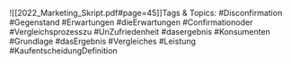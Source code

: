 
![[2022_Marketing_Skript.pdf#page=45]]Tags & Topics:
   #Disconfirmation
   #Gegenstand
   #Erwartungen
   #dieErwartungen
   #Confirmationoder
   #Vergleichsprozesszu
   #UnZufriedenheit
   #dasergebnis
   #Konsumenten
   #Grundlage
   #dasErgebnis
   #Vergleiches
   #Leistung
   #KaufentscheidungDefinition